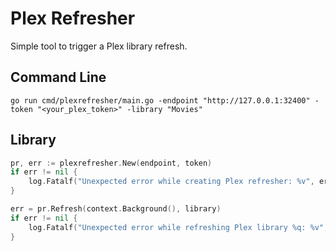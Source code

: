 # Plex Refresher
Simple tool to trigger a Plex library refresh.

## Command Line
```
go run cmd/plexrefresher/main.go -endpoint "http://127.0.0.1:32400" -token "<your_plex_token>" -library "Movies"
```

## Library
```go
pr, err := plexrefresher.New(endpoint, token)
if err != nil {
	log.Fatalf("Unexpected error while creating Plex refresher: %v", err)
}

err = pr.Refresh(context.Background(), library)
if err != nil {
	log.Fatalf("Unexpected error while refreshing Plex library %q: %v", library, err)
}
```
